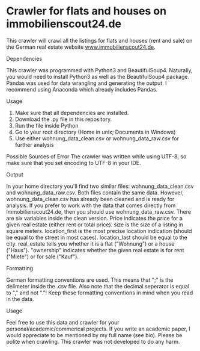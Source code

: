 # Crawler for flats and houses on immobilienscout24.de
This crawler will crawl all the listings for flats and houses (rent and sale) on the German real estate website www.immobilienscout24.de.

Dependencies

This crawler was programmed with Python3 and BeautifulSoup4. Naturally, you would need to install Python3 as well as the BeautifulSoup4 package. Pandas was used for data wrangling and generating the output. I recommend using Anaconda which already includes Pandas.

Usage

1. Make sure that all dependencies are installed.
2. Download the .py file in this repository.
3. Run the file inside Python
4. Go to your root directory (Home in unix; Documents in Windows)
5. Use either wohnung_data_clean.csv or wohnung_data_raw.csv for further analysis

Possible Sources of Error
The crawler was written while using UTF-8, so make sure that you set encoding to UTF-8 in your IDE.

Output

In your home directory you'll find two similar files: wohnung_data_clean.csv and wohnung_data_raw.csv. Both files contain the same data. However, wohnung_data_clean.csv has already been cleaned and is ready for analysis. If you prefer to work with the data that comes directly from Immobilienscout24.de, then you should use wohnung_data_raw.csv.
There are six variables inside the clean version. Price indicates the price for a given real estate (either rent or total price). size is the size of a listing in square meters. location_first is the most precise location indication (should be equal to the street in most cases). location_last should be equal to the city. real_estate tells you whether it is a flat ("Wohnung") or a house ("Haus"). "ownership" indicates whether the given real estate is for rent ("Miete") or for sale ("Kauf").

Formatting

German formatting conventions are used. This means that ";" is the delimeter inside the .csv file. Also note that the decimal seperator is equal to "," and not "."! Keep these formatting conventions in mind when you read in the data.

Usage

Feel free to use this data and crawler for your personal/academic/commerical projects. If you write an academic paper, I would appreciate to be mentioned by my full name (see bio). Please be polite when crawling. This crawler was not developed to do any harm.
